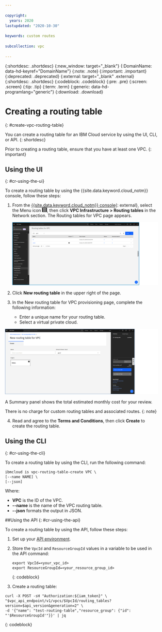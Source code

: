 ```yaml
---

copyright:
  years: 2020
lastupdated: "2020-10-30"

keywords: custom routes

subcollection: vpc

---
```


{:shortdesc: .shortdesc}
{:new_window: target="_blank"}
{:DomainName: data-hd-keyref="DomainName"}
{:note: .note}
{:important: .important}
{:deprecated: .deprecated}
{:external: target="_blank" .external}
{:shortdesc: .shortdesc}
{:codeblock: .codeblock}
{:pre: .pre}
{:screen: .screen}
{:tip: .tip}
{:term: .term}
{:generic: data-hd-programlang="generic"}
{:download: .download}

# Creating a routing table
{: #create-vpc-routing-table}

You can create a routing table for an IBM Cloud service by using the UI, CLI, or API.
{: shortdesc}

Prior to creating a routing table, ensure that you have at least one VPC.
{: important}

## Using the UI
{: #cr-using-the-ui}

To create a routing table by using the {{site.data.keyword.cloud_notm}} console, follow these steps: 

1. From the [{{site.data.keyword.cloud_notm}} console](https://{DomainName}/vpc-ext){: external}, select the Menu icon ![Menu icon](/images/menu_icon.png), then click **VPC Infrastructure > Routing tables** in the Network section. The Routing tables for VPC page appears.

     ![Routing tables for VPC page](./images/cr-routing-tables-page.png)

2. Click **New routing table** in the upper right of the page.
3. In the New routing table for VPC provisioning page, complete the following information:

   * Enter a unique name for your routing table.
   * Select a virtual private cloud.

  ![Routing table creation page](./images/cr-routing-table-create.png)

   A Summary panel shows the total estimated monthly cost for your review.

   There is no charge for custom routing tables and associated routes.
   {: note}

4. Read and agree to the **Terms and Conditions**, then click **Create** to create the routing table.  

## Using the CLI
{: #cr-using-the-cli}

To create a routing table by using the CLI, run the following command:

```
ibmcloud is vpc-routing-table-create VPC \
[--name NAME] \
[--json]
```

Where:

* **VPC** is the ID of the VPC.
* **--name** is the name of the VPC routing table.
* **--json** formats the output in JSON.

##Using the API
{: #cr-using-the-api}

To create a routing table by using the API, follow these steps:

1. Set up your [API environment](/docs/vpc?topic=vpc-set-up-environment#api-prerequisites-setup).
1. Store the `VpcId` and `ResourceGroupId` values in a variable to be used in the API command:

    ```
    export VpcId=<your_vpc_id>
    export ResourceGroupId=<your_resource_group_id>
    ```
    {: codeblock}

1.  Create a routing table:

   ```
   curl -X POST -sH "Authorization:${iam_token}" \
   "$vpc_api_endpoint/v1/vpcs/$VpcId/routing_tables?version=$api_version&generation=2" \
   -d '{"name": "test-routing-table","resource_group": {"id": "'$ResourceGroupId'"}}' | jq
   ```
   {: codeblock}

   
